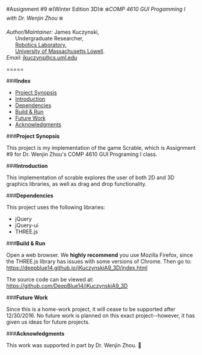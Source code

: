 #Assignment #9 :snowflake:(Winter Edition 3D):snowflake:
:snowflake:*COMP 4610 GUI Progamming I with Dr. Wenjin Zhou* :snowflake:

*Author/Maintainer:* James Kuczynski,  
&nbsp;&nbsp;&nbsp;&nbsp;&nbsp;&nbsp;Undergraduate Researcher,  
&nbsp;&nbsp;&nbsp;&nbsp;&nbsp;&nbsp;[Robotics Laboratory][1],  
&nbsp;&nbsp;&nbsp;&nbsp;&nbsp;&nbsp;[University of Massachusetts Lowell][2].  
*Email:* jkuczyns@cs.uml.edu

=====

###**Index**

- [Project Synopsis](#project-synopsis)
- [Introduction](#introduction)
- [Dependencies](#dependencies)
- [Build & Run](#build-and-run)
- [Future Work](#future-work)
- [Acknowledgments](#acknowledgments)


###**Project Synopsis**

This project is my implementation of the game Scrable, which is Assignment #9 for Dr. Wenjin Zhou's COMP 4610 GUI Programing I class.


###**Introduction**

This implementation of scrable explores the user of both 2D and 3D graphics libraries, as well as drag and drop functionality.


###**Dependencies**

This project uses the following libraries:
- jQuery
- jQuery-ui
- THREE.js


###**Build & Run**

Open a web browser.  We **highly recommend** you use Mozilla Firefox, since the THREE.js library has issues with some versions of Chrome.  Then go to: https://deepblue14.github.io/jKuczynskiA9_3D/index.html

The source code can be viewed at: https://github.com/DeepBlue14/jKuczynskiA9_3D


###**Future Work**

Since this is a home-work project, it will cease to be supported after 12/30/2016.  No future work is planned on this exact project--however, it has given us ideas for future projects.


###**Acknowledgments**

This work was supported in part by Dr. Wenjin Zhou. :womans_hat:


<!-- links -->

[1]: https://www.uml.edu/Sciences/computer-science/faculty/Zhou-Wenjin.aspx
[2]: http://robotics.cs.uml.edu/
[3]: http://www.uml.edu/
